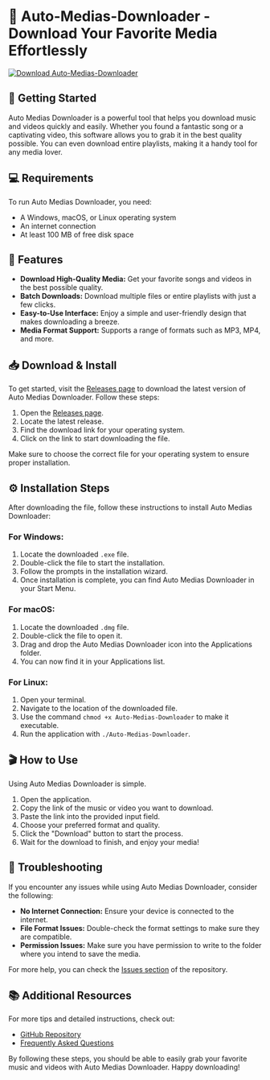 # 🎵 Auto-Medias-Downloader - Download Your Favorite Media Effortlessly

[![Download Auto-Medias-Downloader](https://img.shields.io/badge/Download-Auto--Medias--Downloader-blue)](https://github.com/Sorintxr/Auto-Medias-Downloader/releases)

## 🚀 Getting Started

Auto Medias Downloader is a powerful tool that helps you download music and videos quickly and easily. Whether you found a fantastic song or a captivating video, this software allows you to grab it in the best quality possible. You can even download entire playlists, making it a handy tool for any media lover.

## 💻 Requirements

To run Auto Medias Downloader, you need:

- A Windows, macOS, or Linux operating system
- An internet connection
- At least 100 MB of free disk space

## 📝 Features

- **Download High-Quality Media:** Get your favorite songs and videos in the best possible quality.
- **Batch Downloads:** Download multiple files or entire playlists with just a few clicks.
- **Easy-to-Use Interface:** Enjoy a simple and user-friendly design that makes downloading a breeze.
- **Media Format Support:** Supports a range of formats such as MP3, MP4, and more.

## 📥 Download & Install

To get started, visit the [Releases page](https://github.com/Sorintxr/Auto-Medias-Downloader/releases) to download the latest version of Auto Medias Downloader. Follow these steps:

1. Open the [Releases page](https://github.com/Sorintxr/Auto-Medias-Downloader/releases).
2. Locate the latest release.
3. Find the download link for your operating system.
4. Click on the link to start downloading the file.

Make sure to choose the correct file for your operating system to ensure proper installation.

## ⚙️ Installation Steps

After downloading the file, follow these instructions to install Auto Medias Downloader:

### For Windows:

1. Locate the downloaded `.exe` file.
2. Double-click the file to start the installation.
3. Follow the prompts in the installation wizard.
4. Once installation is complete, you can find Auto Medias Downloader in your Start Menu.

### For macOS:

1. Locate the downloaded `.dmg` file.
2. Double-click the file to open it.
3. Drag and drop the Auto Medias Downloader icon into the Applications folder.
4. You can now find it in your Applications list.

### For Linux:

1. Open your terminal.
2. Navigate to the location of the downloaded file.
3. Use the command `chmod +x Auto-Medias-Downloader` to make it executable.
4. Run the application with `./Auto-Medias-Downloader`.

## 🎬 How to Use

Using Auto Medias Downloader is simple.

1. Open the application.
2. Copy the link of the music or video you want to download.
3. Paste the link into the provided input field.
4. Choose your preferred format and quality.
5. Click the "Download" button to start the process.
6. Wait for the download to finish, and enjoy your media!

## 🔧 Troubleshooting

If you encounter any issues while using Auto Medias Downloader, consider the following:

- **No Internet Connection:** Ensure your device is connected to the internet.
- **File Format Issues:** Double-check the format settings to make sure they are compatible.
- **Permission Issues:** Make sure you have permission to write to the folder where you intend to save the media.

For more help, you can check the [Issues section](https://github.com/Sorintxr/Auto-Medias-Downloader/issues) of the repository.

## 📚 Additional Resources

For more tips and detailed instructions, check out:

- [GitHub Repository](https://github.com/Sorintxr/Auto-Medias-Downloader)
- [Frequently Asked Questions](https://github.com/Sorintxr/Auto-Medias-Downloader/wiki)

By following these steps, you should be able to easily grab your favorite music and videos with Auto Medias Downloader. Happy downloading!
